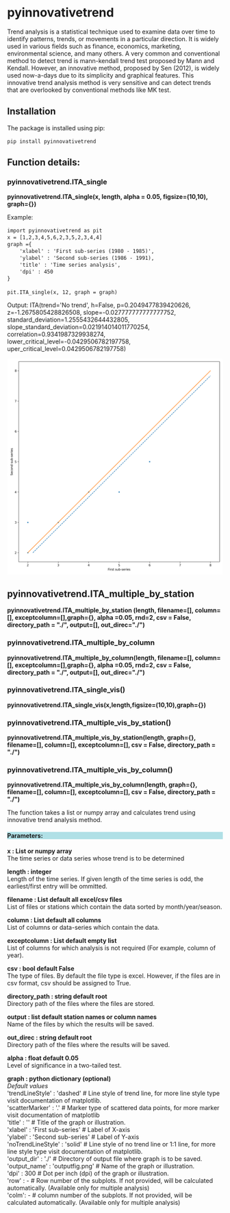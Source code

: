 # pyinnovativetrend

Trend analysis is a statistical technique used to examine data over time to identify patterns, trends, or movements in a particular direction. It is widely used in various fields such as finance, economics, marketing, environmental science, and many others. A very common and conventional method to detect trend is mann-kendall trend test proposed by Mann and Kendall. However, an innovative method, proposed by Sen (2012), is widely used now-a-days due to its simplicity and graphical features. This innovative trend analysis method is very sensitive and can detect trends that are overlooked by conventional methods like MK test.


## Installation
The package is installed using pip:

    pip install pyinnovativetrend

## Function details:
### pyinnovativetrend.ITA_single
**pyinnovativetrend.ITA_single(x, length, alpha = 0.05, figsize=(10,10), graph={})**

Example:

    import pyinnovativetrend as pit
    x = [1,2,3,4,5,6,2,3,5,2,3,4,4]
    graph ={
        'xlabel' : 'First sub-series (1980 - 1985)',
        'ylabel' : 'Second sub-series (1986 - 1991),
        'title' : 'Time series analysis',
        'dpi' : 450
    }

    pit.ITA_single(x, 12, graph = graph)


Output:
ITA(trend='No trend', h=False, p=0.2049477839420626, z=-1.2675805428826508, slope=-0.027777777777777752, standard_deviation=1.2555432644432805, slope_standard_deviation=0.021914014011770254, correlation=0.9341987329938274, lower_critical_level=-0.0429506782197758, uper_critical_level=0.0429506782197758)

![Single trend analysis](/outputfig.png)

## pyinnovativetrend.ITA_multiple_by_station 
**pyinnovativetrend.ITA_multiple_by_station (length, filename=[], column=[], exceptcolumn=[],graph={}, alpha =0.05, rnd=2, csv = False, directory_path = "./", output=[], out_direc="./")**

<h3>pyinnovativetrend.ITA_multiple_by_column </h3>
<b>pyinnovativetrend.ITA_multiple_by_column(length, filename=[], column=[], exceptcolumn=[],graph={}, alpha =0.05, rnd=2, csv = False, directory_path = "./", output=[], out_direc="./") </b>

<h3>pyinnovativetrend.ITA_single_vis() </h3>
<b>pyinnovativetrend.ITA_single_vis(x,length,figsize=(10,10),graph={}) </b>

<h3>pyinnovativetrend.ITA_multiple_vis_by_station() </h3>
<b>pyinnovativetrend.ITA_multiple_vis_by_station(length, graph={}, filename=[], column=[], exceptcolumn=[], csv = False, directory_path = "./")</b>

<h3>pyinnovativetrend.ITA_multiple_vis_by_column() </h3>
<b> pyinnovativetrend.ITA_multiple_vis_by_column(length, graph={}, filename=[], column=[], exceptcolumn=[], csv = False, directory_path = "./") </b>

The function takes a list or numpy array and calculates trend using innovative trend analysis method. 
<h4 style="background-color:powderblue;"> Parameters: </h4>
<b> x : List or numpy array </b> </br>
The time series or data series whose trend is to be determined

<b> length : integer </b></br>
Length of the time series. If given length of the time series is odd, the earliest/first entry will be ommitted.

<b> filename : List default all excel/csv files</b></br>
List of files or stations which contain the data sorted by month/year/season.

<b> column : List default all columns </b></br>
List of columns or data-series which contain the data.

<b> exceptcolumn : List default empty list</b></br>
List of columns for which analysis is not required (For example, column of year).

<b> csv : bool default False </b></br>
The type of files. By default the file type is excel. However, if the files are in csv format, csv should be assigned to True.

<b> directory_path : string default root </b></br>
Directory path of the files where the files are stored.

<b> output : list default station names or column names</b></br>
Name of the files by which the results will be saved.

<b> out_direc : string default root </b></br>
Directory path of the files where the results will be saved.

<b> alpha : float default 0.05 </b></br>
Level of significance in a two-tailed test.

<b> graph : python dictionary (optional) </b></br>
<i>Default values </i></br>
'trendLineStyle' : 'dashed'      # Line style of trend line, for more line style type visit documentation of matplotlib.</br>
'scatterMarker' : '.'            # Marker type of scattered data points, for more marker visit documentation of matplotlib</br>
'title' : ''                     # Title of the graph or illustration.</br>
'xlabel' : 'First sub-series'    # Label of X-axis</br>
'ylabel' : 'Second sub-series'   # Label of Y-axis</br>
'noTrendLineStyle' : 'solid'     # Line style of no trend line or 1:1 line, for more line style type visit documentation of matplotlib. </br>
'output_dir' : './'              # Directory of output file where graph is to be saved.</br>
'output_name' : 'outputfig.png'  # Name of the graph or illustration.</br>
'dpi' : 300                      # Dot per inch (dpi) of the graph or illustration.</br>
'row' : -                        # Row number of the subplots. If not provided, will be calculated automatically. (Available only for multiple analysis) </br>
'colm': -                        # column number of the subplots. If not provided, will be calculated automatically. (Available only for multiple analysis) </br>

